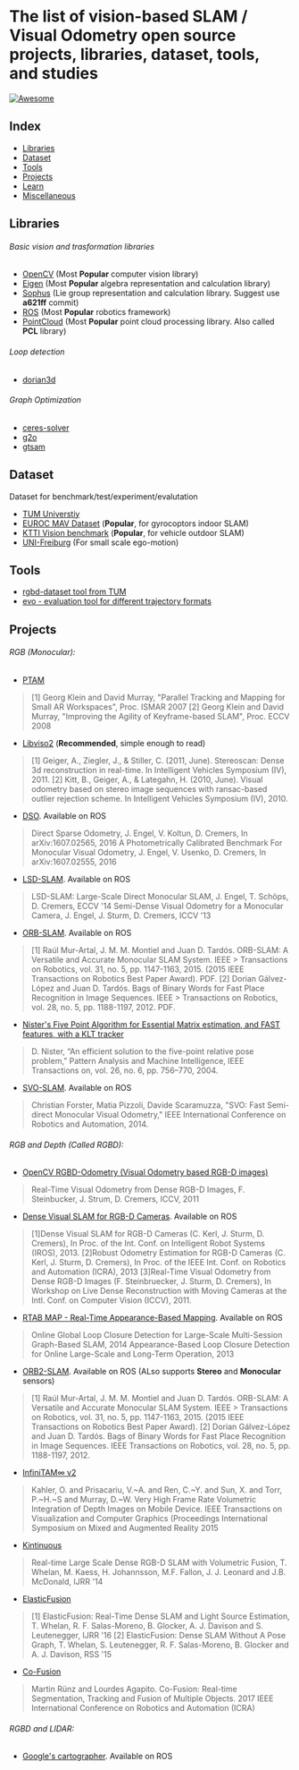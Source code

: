 # The list of vision-based SLAM / Visual Odometry open source projects, libraries, dataset, tools, and studies

[![Awesome](https://cdn.rawgit.com/sindresorhus/awesome/d7305f38d29fed78fa85652e3a63e154dd8e8829/media/badge.svg)](https://github.com/tzutalin/awesome-visual-slam)

## Index
* [Libraries](#libraries)
* [Dataset](#dataset)
* [Tools](#tools)
* [Projects](#projects)
* [Learn](doc/learn.md)
* [Miscellaneous](doc/miscellaneous.md)

## Libraries
###### Basic vision and trasformation libraries
- [OpenCV](http://opencv.org/)  (Most **Popular** computer vision library)
- [Eigen](http://eigen.tuxfamily.org/index.php?title=Main_Page) (Most **Popular** algebra representation and calculation library)
- [Sophus](https://github.com/strasdat/Sophus)  (Lie group representation and calculation library. Suggest use **a621ff** commit)
- [ROS](http://www.ros.org/) (Most **Popular** robotics framework)
- [PointCloud](http://pointclouds.org/) (Most **Popular** point cloud processing library. Also called **PCL** library)

###### Loop detection
- [dorian3d](https://github.com/dorian3d)

###### Graph Optimization
- [ceres-solver](https://github.com/ceres-solver/ceres-solver)
- [g2o](https://github.com/RainerKuemmerle/g2o)
- [gtsam](https://bitbucket.org/gtborg/gtsam/src/develop/)

## Dataset

Dataset for benchmark/test/experiment/evalutation

- [TUM Universtiy](http://vision.in.tum.de/data/datasets/rgbd-dataset/download)
- [EUROC MAV Dataset](https://projects.asl.ethz.ch/datasets/doku.php?id=kmavvisualinertialdatasets) (**Popular**, for gyrocoptors indoor SLAM)
- [KTTI Vision benchmark](http://www.cvlibs.net/datasets/kitti/eval_odometry.php) (**Popular**, for vehicle outdoor SLAM)
- [UNI-Freiburg](https://lmb.informatik.uni-freiburg.de/resources/datasets/StereoEgomotion.en.html) (For small scale ego-motion)

## Tools
- [rgbd-dataset tool from TUM](https://vision.in.tum.de/data/datasets/rgbd-dataset/tools)
- [evo - evaluation tool for different trajectory formats](https://github.com/MichaelGrupp/evo)

## Projects

###### RGB (Monocular):

- [PTAM](https://github.com/Oxford-PTAM/PTAM-GPL)
> [1] Georg Klein and David Murray, "Parallel Tracking and Mapping for Small AR Workspaces", Proc. ISMAR 2007
> [2] Georg Klein and David Murray, "Improving the Agility of Keyframe-based SLAM", Proc. ECCV 2008

- [Libviso2](http://www.cvlibs.net/software/libviso/) (**Recommended**, simple enough to read)
> [1] Geiger, A., Ziegler, J., & Stiller, C. (2011, June). Stereoscan: Dense 3d reconstruction in real-time. In Intelligent Vehicles Symposium (IV), 2011.
> [2] Kitt, B., Geiger, A., & Lategahn, H. (2010, June). Visual odometry based on stereo image sequences with ransac-based outlier rejection scheme. In Intelligent Vehicles Symposium (IV), 2010.

- [DSO](https://github.com/JakobEngel/dso_ros). Available on ROS
>Direct Sparse Odometry, J. Engel, V. Koltun, D. Cremers, In arXiv:1607.02565, 2016
>A Photometrically Calibrated Benchmark For Monocular Visual Odometry, J. Engel, V. Usenko, D. Cremers, In arXiv:1607.02555, 2016

- [LSD-SLAM](https://github.com/tum-vision/lsd_slam). Available on ROS
>LSD-SLAM: Large-Scale Direct Monocular SLAM, J. Engel, T. Schöps, D. Cremers, ECCV '14
>Semi-Dense Visual Odometry for a Monocular Camera, J. Engel, J. Sturm, D. Cremers, ICCV '13

- [ORB-SLAM](https://github.com/raulmur/ORB_SLAM). Available on ROS
> [1] Raúl Mur-Artal, J. M. M. Montiel and Juan D. Tardós. ORB-SLAM: A Versatile and Accurate Monocular SLAM System. IEEE > Transactions on Robotics, vol. 31, no. 5, pp. 1147-1163, 2015. (2015 IEEE Transactions on Robotics Best Paper Award). PDF.
> [2] Dorian Gálvez-López and Juan D. Tardós. Bags of Binary Words for Fast Place Recognition in Image Sequences. IEEE > Transactions on Robotics, vol. 28, no. 5, pp. 1188-1197, 2012. PDF.

- [Nister's Five Point Algorithm for Essential Matrix estimation, and FAST features, with a KLT tracker](https://github.com/avisingh599/mono-vo)
>D. Nister, “An efficient solution to the five-point relative pose problem,” Pattern Analysis and Machine Intelligence, IEEE Transactions on, vol. 26, no. 6, pp. 756–770, 2004.

- [SVO-SLAM](https://github.com/uzh-rpg/rpg_svo). Available on ROS
> Christian Forster, Matia Pizzoli, Davide Scaramuzza, "SVO: Fast Semi-direct Monocular Visual Odometry," IEEE International Conference on Robotics and Automation, 2014.

###### RGB and Depth (Called RGBD):
- [OpenCV RGBD-Odometry (Visual Odometry based RGB-D images)](https://github.com/tzutalin/OpenCV-RgbdOdometry)
> Real-Time Visual Odometry from Dense RGB-D Images, F. Steinbucker, J. Strum, D. Cremers, ICCV, 2011

- [Dense Visual SLAM for RGB-D Cameras](https://github.com/tum-vision/dvo_slam). Available on ROS
>[1]Dense Visual SLAM for RGB-D Cameras (C. Kerl, J. Sturm, D. Cremers), In Proc. of the Int. Conf. on Intelligent Robot Systems (IROS), 2013.
[2]Robust Odometry Estimation for RGB-D Cameras (C. Kerl, J. Sturm, D. Cremers), In Proc. of the IEEE Int. Conf. on Robotics and Automation (ICRA), 2013
[3]Real-Time Visual Odometry from Dense RGB-D Images (F. Steinbruecker, J. Sturm, D. Cremers), In Workshop on Live Dense Reconstruction with Moving Cameras at the Intl. Conf. on Computer Vision (ICCV), 2011.


- [RTAB MAP - Real-Time Appearance-Based Mapping](https://github.com/introlab/rtabmap). Available on ROS
> Online Global Loop Closure Detection for Large-Scale Multi-Session Graph-Based SLAM, 2014
> Appearance-Based Loop Closure Detection for Online Large-Scale and Long-Term Operation, 2013

- [ORB2-SLAM](https://github.com/raulmur/ORB_SLAM2). Available on ROS (ALso supports **Stereo** and **Monocular** sensors)
> [1] Raúl Mur-Artal, J. M. M. Montiel and Juan D. Tardós. ORB-SLAM: A Versatile and Accurate Monocular SLAM System. IEEE > Transactions on Robotics, vol. 31, no. 5, pp. 1147-1163, 2015. (2015 IEEE Transactions on Robotics Best Paper Award).
> [2] Dorian Gálvez-López and Juan D. Tardós. Bags of Binary Words for Fast Place Recognition in Image Sequences. IEEE Transactions on Robotics, vol. 28, no. 5, pp. 1188-1197, 2012.

- [InfiniTAM∞ v2](http://www.robots.ox.ac.uk/~victor/infinitam/index.html)
> Kahler, O. and Prisacariu, V.~A. and Ren, C.~Y. and Sun, X. and Torr, P.~H.~S and Murray, D.~W. Very High Frame Rate Volumetric Integration of Depth Images on Mobile Device. IEEE Transactions on Visualization and Computer Graphics (Proceedings International Symposium on Mixed and Augmented Reality 2015

- [Kintinuous](https://github.com/mp3guy/Kintinuous)
> Real-time Large Scale Dense RGB-D SLAM with Volumetric Fusion, T. Whelan, M. Kaess, H. Johannsson, M.F. Fallon, J. J. Leonard and J.B. McDonald, IJRR '14

- [ElasticFusion](https://github.com/mp3guy/ElasticFusion)
> [1] ElasticFusion: Real-Time Dense SLAM and Light Source Estimation, T. Whelan, R. F. Salas-Moreno, B. Glocker, A. J. Davison and S. Leutenegger, IJRR '16
> [2] ElasticFusion: Dense SLAM Without A Pose Graph, T. Whelan, S. Leutenegger, R. F. Salas-Moreno, B. Glocker and A. J. Davison, RSS '15

- [Co-Fusion](http://visual.cs.ucl.ac.uk/pubs/cofusion/index.html)
> Martin Rünz and Lourdes Agapito. Co-Fusion: Real-time Segmentation, Tracking and Fusion of Multiple Objects. 2017 IEEE International Conference on Robotics and Automation (ICRA)

###### RGBD and LIDAR:
- [Google's cartographer](https://github.com/googlecartographer/cartographer). Available on ROS